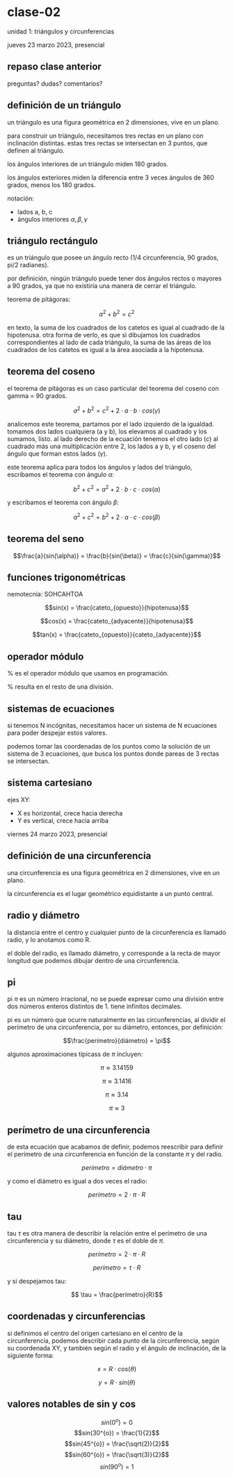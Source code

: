 # clase-02

unidad 1: triángulos y circunferencias

jueves 23 marzo 2023, presencial

## repaso clase anterior

preguntas? dudas? comentarios?

## definición de un triángulo

un triángulo es una figura geométrica en 2 dimensiones, vive en un plano.

para construir un triángulo, necesitamos tres rectas en un plano con inclinación distintas. estas tres rectas se intersectan en 3 puntos, que definen al triángulo.

los ángulos interiores de un triángulo miden 180 grados.

los ángulos exteriores miden la diferencia entre 3 veces ángulos de 360 grados, menos los 180 grados.

notación:

- lados a, b, c
- ángulos interiores $\alpha, \beta, \gamma$

## triángulo rectángulo

es un triángulo que posee un ángulo recto (1/4 circunferencia, 90 grados, pi/2 radianes).

por definición, ningún triángulo puede tener dos ángulos rectos o mayores a 90 grados, ya que no existiría una manera de cerrar el triángulo.

teorema de pitágoras:

$$a^{2}  + b^{2} = c^{2}$$

en texto, la suma de los cuadrados de los catetos es igual al cuadrado de la hipotenusa. otra forma de verlo, es que si dibujamos los cuadrados correspondientes al lado de cada triángulo, la suma de las áreas de los cuadrados de los catetos es igual a la área asociada a la hipotenusa.

## teorema del coseno

el teorema de pitágoras es un caso particular del teorema del coseno con gamma = 90 grados.

$$a^{2}  + b^{2} = c^{2} + 2 \cdot a \cdot b \cdot cos(\gamma)$$

analicemos este teorema, partamos por el lado izquierdo de la igualdad. tomamos dos lados cualquiera (a y b), los elevamos al cuadrado y los sumamos, listo. al lado derecho de la ecuación tenemos el otro lado (c) al cuadrado más una multiplicación entre 2, los lados a y b, y el coseno del ángulo que forman estos lados ($\gamma$).

este teorema aplica para todos los ángulos y lados del triángulo, escribamos el teorema con ángulo $\alpha$:

$$b^{2}  + c^{2} = a^{2} + 2 \cdot b \cdot c \cdot cos(\alpha)$$

y escribamos el teorema con ángulo $\beta$:

$$a^{2}  + c^{2} = b^{2} + 2 \cdot a \cdot c \cdot cos(\beta)$$

## teorema del seno

$$\frac{a}{sin(\alpha)} = \frac{b}{sin(\beta)} = \frac{c}{sin(\gamma)}$$

## funciones trigonométricas

nemotecnia: SOHCAHTOA

$$sin(x) = \frac{cateto_{opuesto}}{hipotenusa}$$

$$cos(x) = \frac{cateto_{adyacente}}{hipotenusa}$$

$$tan(x) = \frac{cateto_{opuesto}}{cateto_{adyacente}}$$

## operador módulo

% es el operador módulo que usamos en programación.

% resulta en el resto de una división.

## sistemas de ecuaciones

si tenemos N incógnitas, necesitamos hacer un sistema de N ecuaciones para poder despejar estos valores.

podemos tomar las coordenadas de los puntos como la solución de un sistema de 3 ecuaciones, que busca los puntos donde pareas de 3 rectas se intersectan.

## sistema cartesiano

ejes XY:

- X es horizontal, crece hacia derecha
- Y es vertical, crece hacia arriba

viernes 24 marzo 2023, presencial

## definición de una circunferencia

una circunferencia es una figura geométrica en 2 dimensiones, vive en un plano.

la circunferencia es el lugar geométrico equidistante a un punto central.

## radio y diámetro

la distancia entre el centro y cualquier punto de la circunferencia es llamado radio, y lo anotamos como R.

el doble del radio, es llamado diámetro, y corresponde a la recta de mayor longitud que podemos dibujar dentro de una circunferencia.

## pi

pi $\pi$ es un número irracional, no se puede expresar como una división entre dos números enteros distintos de 1. tiene infinitos decimales.

pi es un número que ocurre naturalmente en las circunferencias, al dividir el perímetro de una circunferencia, por su diámetro, entonces, por definición:

$$\frac{perímetro}{diámetro} = \pi$$

algunos aproximaciones típicass de $\pi$ incluyen:

$$\pi \approx 3.14159$$

$$\pi \approx 3.1416$$

$$\pi \approx 3.14$$

$$\pi \approx 3$$

## perímetro de una circunferencia

de esta ecuación que acabamos de definir, podemos reescribir para definir el perímetro de una circunferencia en función de la constante $\pi$ y del radio.

$$perímetro = diámetro \cdot \pi$$

y como el diámetro es igual a dos veces el radio:

$$perímetro = 2 \cdot \pi \cdot R$$

## tau

tau $\tau$ es otra manera de describir la relación entre el perímetro de una circunferencia y su diámetro, donde $\tau$ es el doble de $\pi$.

$$perímetro = 2 \cdot \pi \cdot R$$

$$perímetro = \tau \cdot R$$

y si despejamos tau:

$$ \tau = \frac{perímetro}{R}$$

## coordenadas y circunferencias

si definimos el centro del origen cartesiano en el centro de la circunferencia, podemos describir cada punto de la circunferencia, según su coordenada XY, y también según el radio y el ángulo de inclinación, de la siguiente forma:

$$ x = R \cdot cos(\theta)$$

$$ y = R \cdot sin(\theta)$$

## valores notables de sin y cos

$$sin(0^{o}) = 0$$
$$sin(30^{o}) = \frac{1}{2}$$
$$sin(45^{o}) = \frac{\sqrt(2)}{2}$$
$$sin(60^{o}) = \frac{\sqrt(3)}{2}$$
$$sin(90^{o}) = 1$$
